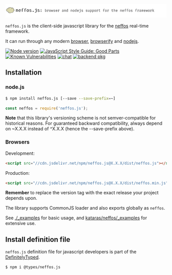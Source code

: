 <img src="gh_logo_js.png" />

`neffos.js` is the client-side javascript library for the [neffos](https://github.com/kataras/neffos) real-time framework.

It can run through any modern [browser](_examples/browser), [browserify](_examples/browserify) and [nodejs](_examples/nodejs).

[![Node version](https://img.shields.io/npm/v/neffos.js.svg?style=for-the-badge)](https://www.npmjs.com/package/neffos.js) [![JavaScript Style Guide: Good Parts](https://img.shields.io/badge/code%20style-goodparts-brightgreen.svg?style=for-the-badge)](https://github.com/dwyl/goodparts) [![Known Vulnerabilities](https://img.shields.io/badge/vulnerabilities%20-0-228B22.svg?style=for-the-badge)](https://snyk.io/test/github/kataras/neffos.js?targetFile=package.json) [![chat](https://img.shields.io/gitter/room/neffos-framework/community.svg?color=blue&logo=gitter&style=for-the-badge)](https://gitter.im/neffos-framework/community) [![backend pkg](https://img.shields.io/badge/server%20-package-488AC7.svg?style=for-the-badge)](https://github.com/kataras/neffos)

## Installation

### node.js

```sh
$ npm install neffos.js [--save --save-prefix=~]
```

```js
const neffos = require('neffos.js');
```

**Note** that this library's versioning scheme is not semver-compatible for historical reasons. For guaranteed backward compatibility, always depend on ~X.X.X instead of ^X.X.X (hence the --save-prefix above).

### Browsers

Development:

```html
<script src="//cdn.jsdelivr.net/npm/neffos.js@X.X.X/dist/neffos.js"></script>
```

Production:

```html
<script src="//cdn.jsdelivr.net/npm/neffos.js@X.X.X/dist/neffos.min.js"></script>
```

**Remember** to replace the version tag with the exact release your project depends upon.

The library supports CommonJS loader and also exports globally as `neffos`.

See [./_examples](_examples) for basic usage, and [kataras/neffos/_examples](https://github.com/kataras/neffos/tree/master/_examples) for extensive use.

## Install definition file

`neffos.js` definition file for javascript developers is part of the [DefinitelyTyped](https://www.npmjs.com/package/@types/neffos.js). 

```sh
$ npm i @types/neffos.js
```
